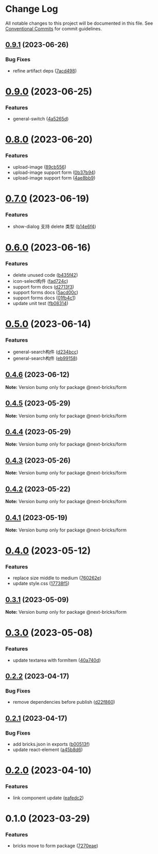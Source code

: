 # Change Log

All notable changes to this project will be documented in this file.
See [Conventional Commits](https://conventionalcommits.org) for commit guidelines.

## [0.9.1](https://github.com/easyops-cn/next-bricks/compare/@next-bricks/form@0.9.0...@next-bricks/form@0.9.1) (2023-06-26)


### Bug Fixes

* refine artifact deps ([7acd498](https://github.com/easyops-cn/next-bricks/commit/7acd49838628f1b82cf49ecf292849d8c98f6a8e))





# [0.9.0](https://github.com/easyops-cn/next-bricks/compare/@next-bricks/form@0.8.0...@next-bricks/form@0.9.0) (2023-06-25)


### Features

* general-switch ([4a5265d](https://github.com/easyops-cn/next-bricks/commit/4a5265d1cf78e1c18b21d2b09821a3019cfe9b66))





# [0.8.0](https://github.com/easyops-cn/next-bricks/compare/@next-bricks/form@0.7.0...@next-bricks/form@0.8.0) (2023-06-20)


### Features

* upload-image ([89cb556](https://github.com/easyops-cn/next-bricks/commit/89cb55633995a50fd97f0aac227b21ac9486877e))
* upload-image support form ([0b37b94](https://github.com/easyops-cn/next-bricks/commit/0b37b94a4c54aea780120660f25e4fb6ea7a90bf))
* upload-image support form ([4ae8bb9](https://github.com/easyops-cn/next-bricks/commit/4ae8bb98a5fbb257b3ae4ee68bad7a323acea814))





# [0.7.0](https://github.com/easyops-cn/next-bricks/compare/@next-bricks/form@0.6.0...@next-bricks/form@0.7.0) (2023-06-19)


### Features

* show-dialog 支持 delete 类型 ([b14e6f4](https://github.com/easyops-cn/next-bricks/commit/b14e6f44af846c3db726c081f83ce68afc2912cf))





# [0.6.0](https://github.com/easyops-cn/next-bricks/compare/@next-bricks/form@0.5.0...@next-bricks/form@0.6.0) (2023-06-16)


### Features

* delete unused code ([b435f42](https://github.com/easyops-cn/next-bricks/commit/b435f42411f1f23173e83cbe5dce08a28899ff93))
* icon-select构件 ([fad724c](https://github.com/easyops-cn/next-bricks/commit/fad724cb9151ec38b7d63277334e83132c858e26))
* support form docs ([d2713f3](https://github.com/easyops-cn/next-bricks/commit/d2713f3a6f4748de4de82eb252d7d4f857a504f1))
* support forms docs ([5acd00c](https://github.com/easyops-cn/next-bricks/commit/5acd00cd7e581118e8497831bdc377282dd9f08b))
* support forms docs ([01fb4c1](https://github.com/easyops-cn/next-bricks/commit/01fb4c1d12dde1261758e3e0dd276d32973d964d))
* update unit test ([fb08314](https://github.com/easyops-cn/next-bricks/commit/fb08314fe4e6862f7a173dcfa9a07c41f26b65e3))





# [0.5.0](https://github.com/easyops-cn/next-bricks/compare/@next-bricks/form@0.4.6...@next-bricks/form@0.5.0) (2023-06-14)


### Features

* general-search构件 ([d234bcc](https://github.com/easyops-cn/next-bricks/commit/d234bccd8838b6fa71197d548a792903f3d31cbb))
* general-search构件 ([eb99158](https://github.com/easyops-cn/next-bricks/commit/eb9915834d7a3570d924c0edf2d5fa44883538d1))





## [0.4.6](https://github.com/easyops-cn/next-bricks/compare/@next-bricks/form@0.4.5...@next-bricks/form@0.4.6) (2023-06-12)

**Note:** Version bump only for package @next-bricks/form





## [0.4.5](https://github.com/easyops-cn/next-bricks/compare/@next-bricks/form@0.4.4...@next-bricks/form@0.4.5) (2023-05-29)

**Note:** Version bump only for package @next-bricks/form





## [0.4.4](https://github.com/easyops-cn/next-bricks/compare/@next-bricks/form@0.4.3...@next-bricks/form@0.4.4) (2023-05-29)

**Note:** Version bump only for package @next-bricks/form





## [0.4.3](https://github.com/easyops-cn/next-bricks/compare/@next-bricks/form@0.4.2...@next-bricks/form@0.4.3) (2023-05-26)

**Note:** Version bump only for package @next-bricks/form





## [0.4.2](https://github.com/easyops-cn/next-bricks/compare/@next-bricks/form@0.4.1...@next-bricks/form@0.4.2) (2023-05-22)

**Note:** Version bump only for package @next-bricks/form





## [0.4.1](https://github.com/easyops-cn/next-bricks/compare/@next-bricks/form@0.4.0...@next-bricks/form@0.4.1) (2023-05-19)

**Note:** Version bump only for package @next-bricks/form





# [0.4.0](https://github.com/easyops-cn/next-bricks/compare/@next-bricks/form@0.3.1...@next-bricks/form@0.4.0) (2023-05-12)


### Features

* replace size middle to medium ([760262e](https://github.com/easyops-cn/next-bricks/commit/760262e5655c025bd74a4fcae84802c00d7684ca))
* update style.css ([17738f5](https://github.com/easyops-cn/next-bricks/commit/17738f5b2f74fb7f0a03d6e2bf2f9ef8dcb15c50))





## [0.3.1](https://github.com/easyops-cn/next-bricks/compare/@next-bricks/form@0.3.0...@next-bricks/form@0.3.1) (2023-05-09)

**Note:** Version bump only for package @next-bricks/form





# [0.3.0](https://github.com/easyops-cn/next-bricks/compare/@next-bricks/form@0.2.2...@next-bricks/form@0.3.0) (2023-05-08)


### Features

* update textarea with formItem ([40a740d](https://github.com/easyops-cn/next-bricks/commit/40a740d621a20ba60219ee99a2aacf29f2ecdc6f))





## [0.2.2](https://github.com/easyops-cn/next-bricks/compare/@next-bricks/form@0.2.1...@next-bricks/form@0.2.2) (2023-04-17)


### Bug Fixes

* remove dependencies before publish ([d22f860](https://github.com/easyops-cn/next-bricks/commit/d22f8604d557d7f4a3c03f9c047c20babd5460bc))





## [0.2.1](https://github.com/easyops-cn/next-bricks/compare/@next-bricks/form@0.2.0...@next-bricks/form@0.2.1) (2023-04-17)


### Bug Fixes

* add bricks.json in exports ([b00513f](https://github.com/easyops-cn/next-bricks/commit/b00513fba328f0317c4bd3beed3fd089028c72a0))
* update react-element ([a45b8d6](https://github.com/easyops-cn/next-bricks/commit/a45b8d6849b0be61586c7bb38f09a723f958474b))





# [0.2.0](https://github.com/easyops-cn/next-core/compare/@next-bricks/form@0.1.0...@next-bricks/form@0.2.0) (2023-04-10)


### Features

* link component update ([eafedc2](https://github.com/easyops-cn/next-core/commit/eafedc29633efbe258316ff3b3fbb6b2b6fb5316))





# 0.1.0 (2023-03-29)


### Features

* bricks move to form package ([7270eae](https://github.com/easyops-cn/next-core/commit/7270eaeae4d24815ee819d14d5666cc91e9b4998))
